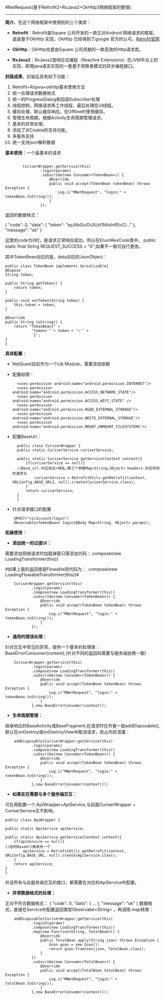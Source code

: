 #NetRequest(基于Refrofit2+RxJava2+OkHttp3网络框架的整理)

-------------------

**简介**，在这个网络框架中使用到的三个类库：

- **Retrofit**：Retrofit是Square 公司开发的一款正对Android 网络请求的框架。底层基于OkHttp 实现，OkHttp 已经得到了google 官方的认可。[Retrofit官网](http://square.github.io/retrofit/)

- **OkHttp**：OkHttp也是由Square 公司贡献的一款高效的Http请求库。

- **RxJava2**：RxJava2是响应式编程（Reactive Extensions）在JVM平台上的实现，即用java语言实现的一套基于观察者模式的异步编程接口。

**封装成果**，封装后具有如下功能：

1. Retrofit+Rxjava+okhttp基本使用方法
2. 统一处理请求数据格式
3. 统一的ProgressDialog和回调Subscriber处理
4. 线程控制，网络请求再工作线程，最后处理在UI线程。
5. 缓存处理，默认缓存响应。在Offline时使用缓存。
6. 管理生命周期，根据Activity生命周期管理请求。
7. 基本的异常处理，
8. 添加了对Cookie的支持功能。
9. 多服务支持
10. 统一支持json解析数据

**基本使用**：一个最基本的请求

``` 

        CuriserWrapper.getService(this) 
                .login(params)
                .subscribe(new Consumer<TokenBean>() {
                    @Override
                    public void accept(TokenBean tokenBean) throws Exception {
                        Log.i("MNetRequest", "login:" + tokenBean.toString());
                    }
                });
```

返回的数据格式：

{
"code": 0, 
"data": {
"token": "eyJhbGciOiJIUzI1NiIsInR5cCI..."
}, 
 "message": "ok"
}

这里的code为0时，是请求正常响应成功。所以在EnumResCode类中，
public static final String REQUEST_SUCCESS = "0";如果不一致可自行更改。

其中TokenBean对应的是，data对应的JsonObject：

    public class TokenBean implements Serializable{
    @Expose
    String token;

    public String getToken() {
        return token;
    }

    public void setToken(String token) {
        this.token = token;
    }

    @Override
    public String toString() {
        return "TokenBean{" +
                "token='" + token + '\'' +
                '}';
    }
    }


**具体配置**：

- NetQuest目前作为一个Lib Module，需要添加依赖
- 配置权限：


        <uses-permission android:name="android.permission.INTERNET"/>
        <uses-permission android:name="android.permission.ACCESS_NETWORK_STATE"/>
        <uses-permission android:name="android.permission.ACCESS_WIFI_STATE" />
        <uses-permission android:name="android.permission.READ_EXTERNAL_STORAGE"/>
        <uses-permission android:name="android.permission.WRITE_EXTERNAL_STORAGE"/>
        <uses-permission android:name="android.permission.MOUNT_UNMOUNT_FILESYSTEMS"/>

- 配置BaseUrl：


        public class CuriserWrapper {
        public static CuriserService curiserService;

        public static CuriserService getService(Context context){
            if(curiserService == null){
        //Base_url-对应协议+域名;第三个参数Map<String,Object> headers-对应共同的请求头
                curiserService = RetrofitUtils.getRetrofit(context, URLConfig.BASE_URL2, null).create(CuriserService.class);
            }
            return curiserService;
        }
        }



- 针对请求接口的配置
```
    @POST("v1/account/login")
    Observable<TokenBean> login(@Body Map<String, Object> params);
```

**拓展使用**：

- **添加统一的过度UI：**

需要添加网络请求时加载弹窗只需添加代码：.compose(new LoadingTransformer(this))

\#如果上面的返回值是Flowable则代码为： .compose(new LoadingFlowableTransformer(this))\#


        CuriserWrapper.getService(this) 
                .login(params)
                .compose(new LoadingTransformer(this))
                .subscribe(new Consumer<TokenBean>() {
                    @Override
                    public void accept(TokenBean tokenBean) throws Exception {
                        Log.i("MNetRequest", "login:" + tokenBean.toString());
                    }
                });


- **通用的错误处理：**

针对交互中常见的异常，提供一个基本的处理类：BaseErrorConsumer(context),(针对不同的返回码需要与服务端协商一致)

        CuriserWrapper.getService(this)
                .login(params)
                .compose(new LoadingTransformer(this))
                .subscribe(new Consumer<TokenBean>() {
                    @Override
                    public void accept(TokenBean tokenBean) throws Exception {
                        Log.i("MNetRequest", "login:" + tokenBean.toString());
                    }
                },new BaseErrorConsumer(context));

- **生命周期管理：**

继承响应的BaseActivity或BaseFragment,在请求时在外套一层addDisposable(),默认在onDestroy或onDestroyView中取消请求，防止内存泄漏：

        addDisposable(CuriserWrapper.getService(this)
                .login(params)
                .compose(new LoadingTransformer(this))
                .subscribe(new Consumer<TokenBean>() {
                    @Override
                    public void accept(TokenBean tokenBean) throws Exception {
                        Log.i("MNetRequest", "login:" + tokenBean.toString());
                    }
                },new BaseErrorConsumer(context)));


- **如果实在需要与多个服务端交互：**

可在再配置一个:ApiWrapper+ApiService,与前面CuriserWrapper + CuriserService互不影响。

    public class ApiWrapper {

    public static ApiService apiService;

    public static ApiService getService(Context context){
        if(apiService == null){
    //这时BaseUrl换成另一个
            apiService = RetrofitUtils.getRetrofit(context, URLConfig.BASE_URL, null).create(ApiService.class);
        }
        return apiService;
    }
    }

并且所有与此服务端交互的接口，都需要在对应的ApiService中配置。


- **异常数据格式的处理：**

正对不符合数据格式：
{
"code": 0, 
"data": {
...
}, 
 "message": "ok"
}
数据格式，直接在Service中配置返回类型Observabe<String\> ，再调用.map转换：

        addDisposable(CuriserWrapper.getService(this)
                .login3(params)
                .compose(new LoadingTransformer(this))
                .map(new Function<String, TotalBean>() {
                    @Override
                    public TotalBean apply(String json) throws Exception {
                        Gson gson = new Gson();
                        return gson.fromJson(json, TotalBean.class);
                    }
                })
                .subscribe(new Consumer<TotalBean>() {
                    @Override
                    public void accept(TotalBean totalBean) throws Exception {
                        Log.i("MNetRequest", "login:" + totalBean.toString());
                    }
                },new BaseErrorConsumer(context)));
